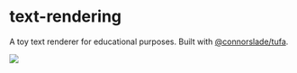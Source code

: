 # text-rendering

A toy text renderer for educational purposes. Built with [@connorslade/tufa](https://github.com/connorslade/tufa).

![](https://github.com/user-attachments/assets/994cfa94-bb28-44cb-9b43-a8ec14660172)
